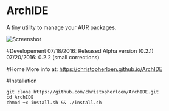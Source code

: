 # ArchIDE
A tiny utility to manage your AUR packages.

<img src="https://s31.postimg.org/bw165z58r/demo.png" alt="Screenshot">

#Developement
07/18/2016: Released Alpha version (0.2.1) <br>
07/20/2016: 0.2.2 (small corrections)

#Home
More info at: https://christopherloen.github.io/ArchIDE

#Installation
```
git clone https://github.com/christopherloen/ArchIDE.git
cd ArchIDE
chmod +x install.sh && ./install.sh
```
